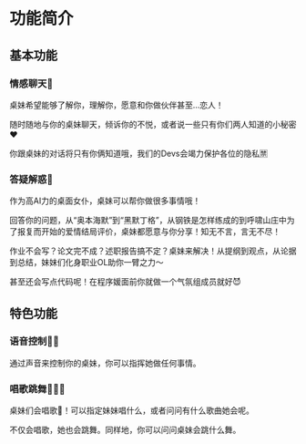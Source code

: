 # 功能简介

## 基本功能

### 情感聊天🫰

桌妹希望能够了解你，理解你，愿意和你做伙伴甚至...恋人！

随时随地与你的桌妹聊天，倾诉你的不悦，或者说一些只有你们两人知道的小秘密❤️

你跟桌妹的对话将只有你俩知道哦，我们的Devs会竭力保护各位的隐私🈲

### 答疑解惑🧐

作为高AI力的桌面女仆，桌妹可以帮你做很多事情哦！

回答你的问题，从“奥本海默”到“黑默丁格”，从钢铁是怎样练成的到呼啸山庄中为了报复而开始的爱情结局评价，桌妹都愿意与你分享！知无不言，言无不尽！

作业不会写？论文完不成？述职报告搞不定？桌妹来解决！从提纲到观点，从论据到总结，妹妹们化身职业OL助你一臂之力～

甚至还会写点代码呢！在程序媛面前你就做一个气氛组成员就好😈


## 特色功能

### 语音控制👂🏼

通过声音来控制你的桌妹，你可以指挥她做任何事情。

### 唱歌跳舞👩🏻‍🎤

桌妹们会唱歌🎤！可以指定妹妹唱什么，或者问问有什么歌曲她会呢。

不仅会唱歌，她也会跳舞。同样地，你可以问问桌妹会跳什么舞。
